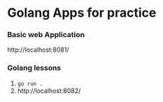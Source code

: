 # Golang Apps for practice

### Basic web Application
http://localhost:8081/

### Golang lessons
1. `go run .`
2. http://localhost:8082/

